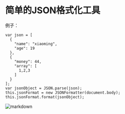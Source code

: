# 简单的JSON格式化工具

例子：

```
var json = [
  {
    "name": "xiaoming",
    "age": 19
  },
  {
    "money": 44,
    "array": [
      1,2,3
    ]
  }
];
var jsonObject = JSON.parse(json);
this.jsonFormat = new JSONFormatter(document.body);
this.jsonFormat.format(jsonObject);
```

![markdown](https://www.mdeditor.com/images/logos/markdown.png "90")

